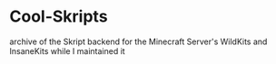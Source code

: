 # Cool-Skripts
archive of the Skript backend for the Minecraft Server's WildKits and InsaneKits while I maintained it
